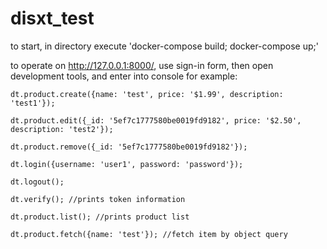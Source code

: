 # disxt_test

to start, in directory execute 'docker-compose build; docker-compose up;'

to operate on http://127.0.0.1:8000/, use sign-in form, then open development tools, and enter into console for example:

	dt.product.create({name: 'test', price: '$1.99', description: 'test1'});

	dt.product.edit({_id: '5ef7c1777580be0019fd9182', price: '$2.50', description: 'test2'});

	dt.product.remove({_id: '5ef7c1777580be0019fd9182'});

	dt.login({username: 'user1', password: 'password'});
	
	dt.logout();
	
	dt.verify(); //prints token information

	dt.product.list(); //prints product list
	
	dt.product.fetch({name: 'test'}); //fetch item by object query
